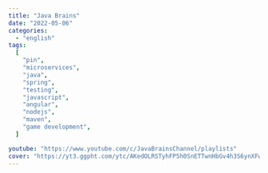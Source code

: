 ```yaml
---
title: "Java Brains"
date: "2022-05-06"
categories:
  - "english"
tags:
  [
    "pin",
    "microservices",
    "java",
    "spring",
    "testing",
    "javascript",
    "angular",
    "nodejs",
    "maven",
    "game development",
  ]

youtube: "https://www.youtube.com/c/JavaBrainsChannel/playlists"
cover: "https://yt3.ggpht.com/ytc/AKedOLRSTyhFP5h0SnETTwnHbGv4h3S6ynXFwObVsrLcHA=s88-c-k-c0x00ffffff-no-rj"
---
```

